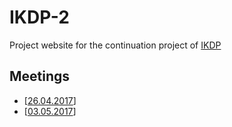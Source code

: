 # IKDP-2
Project website for the continuation project of [IKDP](https://github.com/langdoc/IKDP)

## Meetings
* [[26.04.2017](Meeting170426.md)]
* [[03.05.2017](Meeting170503.md)]
